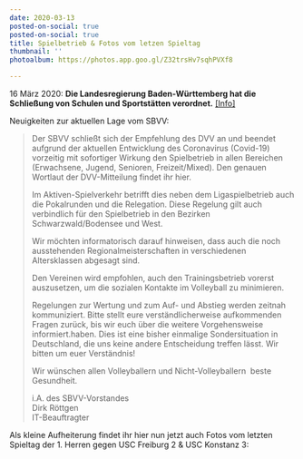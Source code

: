 ```yaml
---
date: 2020-03-13
posted-on-social: true
posted-on-social: true
title: Spielbetrieb & Fotos vom letzen Spieltag
thumbnail: ''
photoalbum: https://photos.app.goo.gl/Z32trsHv7sqhPVXf8

---
```

16 März 2020: **Die Landesregierung Baden-Württemberg hat die Schließung von Schulen und Sportstätten verordnet.** <a href="https://www.baden-wuerttemberg.de/de/service/presse/pressemitteilung/pid/landesregierung-beschliesst-massnahmen-gegen-die-ausbreitung-des-coronavirus/"  rel="nofollow noopener">\[Info\]</a>

Neuigkeiten zur aktuellen Lage vom SBVV:

> Der SBVV schließt sich der Empfehlung des DVV an und beendet aufgrund der aktuellen Entwicklung des Coronavirus (Covid-19) vorzeitig mit sofortiger Wirkung den Spielbetrieb in allen Bereichen (Erwachsene, Jugend, Senioren, Freizeit/Mixed). Den genauen Wortlaut der DVV-Mitteilung findet ihr hier.
>
> Im Aktiven-Spielverkehr betrifft dies neben dem Ligaspielbetrieb auch die Pokalrunden und die Relegation. Diese Regelung gilt auch verbindlich für den Spielbetrieb in den Bezirken Schwarzwald/Bodensee und West.
>
> Wir möchten informatorisch darauf hinweisen, dass auch die noch ausstehenden Regionalmeisterschaften in verschiedenen Altersklassen abgesagt sind.
>
> Den Vereinen wird empfohlen, auch den Trainingsbetrieb vorerst auszusetzen, um die sozialen Kontakte im Volleyball zu minimieren.
>
> Regelungen zur Wertung und zum Auf- und Abstieg werden zeitnah kommuniziert. Bitte stellt eure verständlicherweise aufkommenden Fragen zurück, bis wir euch über die weitere Vorgehensweise informiert.haben. Dies ist eine bisher einmalige Sondersituation in Deutschland, die uns keine andere Entscheidung treffen lässt. Wir bitten um euer Verständnis!
>
> Wir wünschen allen Volleyballern und Nicht-Volleyballern  beste Gesundheit.
>
> i.A. des SBVV-Vorstandes  
> Dirk Röttgen  
> IT-Beauftragter

Als kleine Aufheiterung findet ihr hier nun jetzt auch Fotos vom letzten Spieltag der 1. Herren gegen USC Freiburg 2 & USC Konstanz 3: